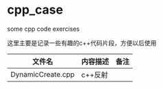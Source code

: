 # cpp_case
some cpp code exercises


这里主要是记录一些有趣的c++代码片段，方便以后使用

|文件名|内容描述|备注|
|----|----|----|
| DynamicCreate.cpp|c++反射||
